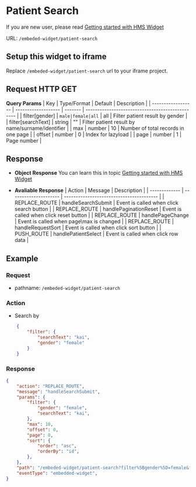 # Patient Search

If you are new user, please read [Getting started with HMS Widget](/embeded-widget?widget=get-started)

URL: `/embeded-widget/patient-search`

## Setup this widget to iframe
Replace `/embeded-widget/patient-search` url to your iframe project.

## Request HTTP GET
**Query Params**
| Key                | Type/Format         | Default | Description                                      |
| ------------------ | ------------------- | ------- | ------------------------------------------------ |
| filter[gender]     | ` male|female|all ` | all     | Filter patient result by gender                  |
| filter[searchText] | string              | ""      | Filter patient result by name/surname/identifier |
| max                | number              | 10      | Number of total records in one page              |
| offset             | number              | 0       | Index for lazyload                               |
| page               | number              | 1       | Page number                                      |

## Response
- **Object Response**
    You can learn this in topic [Getting started with HMS Widget](/embeded-widget?widget=get-started)

- **Avaliable Response**
   | Action        | Message               | Description                              |
   | ------------- | --------------------- | ---------------------------------------- |
   | REPLACE_ROUTE | handleSearchSubmit    | Event is called when click search button |
   | REPLACE_ROUTE | handlePaginationReset | Event is called when click reset button  |
   | REPLACE_ROUTE | handlePageChange      | Event is called when page\max is changed |
   | REPLACE_ROUTE | handleRequestSort     | Event is called when click sort button   |
   | PUSH_ROUTE    | handlePatientSelect   | Event is called when click row data      |
## Example

### Request
 - pathname: `/embeded-widget/patient-search` 

### Action
 - Search by 
```json
    {
        "filter": {
            "searchText": "kai",
            "gender": "female"
        }
    }
```

### Response
```json
{
    "action": "REPLACE_ROUTE",
    "message": "handleSearchSubmit",
    "params": {
        "filter": {
            "gender": "female",
            "searchText": "kai",
        },
        "max": 10,
        "offset": 0,
        "page": 0,
        "sort": {
            "order": "asc",
            "orderBy": "id",
        },
    },
    "path": "/embeded-widget/patient-search?filter%5Bgender%5D=female&filter%5BsearchText%5D=kai&max=10&offset=0&page=0&sort%5Border%5D=asc&sort%5BorderBy%5D=id",
    "eventType": "embedded-widget",
}
```

